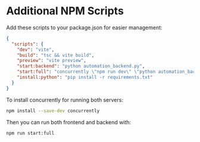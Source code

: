 
# Additional NPM Scripts

Add these scripts to your package.json for easier management:

```json
{
  "scripts": {
    "dev": "vite",
    "build": "tsc && vite build",
    "preview": "vite preview",
    "start:backend": "python automation_backend.py",
    "start:full": "concurrently \"npm run dev\" \"python automation_backend.py\"",
    "install:python": "pip install -r requirements.txt"
  }
}
```

To install concurrently for running both servers:
```bash
npm install --save-dev concurrently
```

Then you can run both frontend and backend with:
```bash
npm run start:full
```
